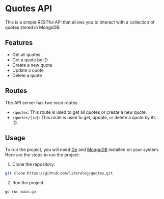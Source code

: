 # Quotes API
This is a simple RESTful API that allows you to interact with a collection of quotes stored in MongoDB.

## Features
- Get all quotes
- Get a quote by ID
- Create a new quote
- Update a quote
- Delete a quote

## Routes
The API server has two main routes:
- `/quotes`: This route is used to get all quotes or create a new quote.
- `/quotes/{id}`: This route is used to get, update, or delete a quote by its ID.

## Usage
To run the project, you will need [Go](https://golang.org/) and [MongoDB](https://www.mongodb.com/) installed on your system. Here are the steps to run the project:

1. Clone the repository:
```bash
git clone https://github.com/literalog/quotes.git
```

2. Run the project:
```
go run main.go
```
